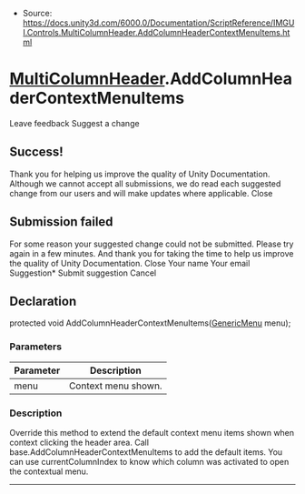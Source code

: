 * Source: https://docs.unity3d.com/6000.0/Documentation/ScriptReference/IMGUI.Controls.MultiColumnHeader.AddColumnHeaderContextMenuItems.html

#  [MultiColumnHeader](https://docs.unity3d.com/6000.0/Documentation/ScriptReference/IMGUI.Controls.MultiColumnHeader.html).AddColumnHeaderContextMenuItems
Leave feedback
Suggest a change
## Success!
Thank you for helping us improve the quality of Unity Documentation. Although we cannot accept all submissions, we do read each suggested change from our users and will make updates where applicable.
Close
## Submission failed
For some reason your suggested change could not be submitted. Please <a>try again</a> in a few minutes. And thank you for taking the time to help us improve the quality of Unity Documentation.
Close
Your name Your email Suggestion* Submit suggestion
Cancel
## Declaration
protected void AddColumnHeaderContextMenuItems([GenericMenu](https://docs.unity3d.com/6000.0/Documentation/ScriptReference/GenericMenu.html) menu); 
### Parameters
Parameter | Description  
---|---  
menu | Context menu shown.  
### Description
Override this method to extend the default context menu items shown when context clicking the header area.
Call base.AddColumnHeaderContextMenuItems to add the default items. You can use currentColumnIndex to know which column was activated to open the contextual menu.
* * *
